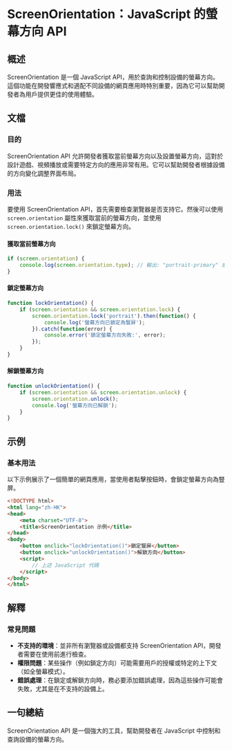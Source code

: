 <!--
Meta Description: # ScreenOrientation：JavaScript 的螢幕方向 API ## 概述 ScreenOrientation 是一個 JavaScript API，用於查詢和控制設備的螢幕方向。這個功能在開發響應式和適配不同設備的網頁應用時特別重要，因為它可以幫助開發者為用戶提供更佳的使用體驗。...
Meta Keywords: screen, orientation, screenorientation, javascript, api
-->

# ScreenOrientation：JavaScript 的螢幕方向 API

## 概述
ScreenOrientation 是一個 JavaScript API，用於查詢和控制設備的螢幕方向。這個功能在開發響應式和適配不同設備的網頁應用時特別重要，因為它可以幫助開發者為用戶提供更佳的使用體驗。

## 文檔
### 目的
ScreenOrientation API 允許開發者獲取當前螢幕方向以及設置螢幕方向，這對於設計遊戲、視頻播放或需要特定方向的應用非常有用。它可以幫助開發者根據設備的方向變化調整界面布局。

### 用法
要使用 ScreenOrientation API，首先需要檢查瀏覽器是否支持它。然後可以使用 `screen.orientation` 屬性來獲取當前的螢幕方向，並使用 `screen.orientation.lock()` 來鎖定螢幕方向。

#### 獲取當前螢幕方向
```javascript
if (screen.orientation) {
    console.log(screen.orientation.type); // 輸出: "portrait-primary" 或 "landscape-primary"
}
```

#### 鎖定螢幕方向
```javascript
function lockOrientation() {
    if (screen.orientation && screen.orientation.lock) {
        screen.orientation.lock('portrait').then(function() {
            console.log('螢幕方向已鎖定為豎屏');
        }).catch(function(error) {
            console.error('鎖定螢幕方向失敗:', error);
        });
    }
}
```

#### 解鎖螢幕方向
```javascript
function unlockOrientation() {
    if (screen.orientation && screen.orientation.unlock) {
        screen.orientation.unlock();
        console.log('螢幕方向已解鎖');
    }
}
```

## 示例
### 基本用法
以下示例展示了一個簡單的網頁應用，當使用者點擊按鈕時，會鎖定螢幕方向為豎屏。
```html
<!DOCTYPE html>
<html lang="zh-HK">
<head>
    <meta charset="UTF-8">
    <title>ScreenOrientation 示例</title>
</head>
<body>
    <button onclick="lockOrientation()">鎖定豎屏</button>
    <button onclick="unlockOrientation()">解鎖方向</button>
    <script>
        // 上述 JavaScript 代碼
    </script>
</body>
</html>
```

## 解釋
### 常見問題
- **不支持的環境**：並非所有瀏覽器或設備都支持 ScreenOrientation API，開發者需要在使用前進行檢查。
- **權限問題**：某些操作（例如鎖定方向）可能需要用戶的授權或特定的上下文（如全螢幕模式）。
- **錯誤處理**：在鎖定或解鎖方向時，務必要添加錯誤處理，因為這些操作可能會失敗，尤其是在不支持的設備上。

## 一句總結
ScreenOrientation API 是一個強大的工具，幫助開發者在 JavaScript 中控制和查詢設備的螢幕方向。